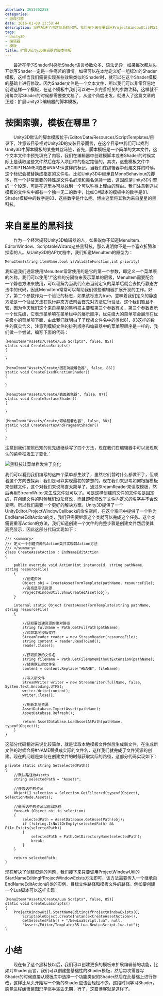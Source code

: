 ```yaml
---
abbrlink: 3653662258
categories:
- 游戏引擎
date: 2016-01-08 13:58:44
description: 现在解决了创建资源的问题，我们接下来只要调用ProjectWindowUtil的StartNameEditingIfProjectWindowExists方法即可，该方法需要传入一个继承自EndNameEditAction的类的实例、目标文件路径和模板文件的路径;好了，第二个参数作为一个验证的标志，如果该标志为true，意味着我们定义的静态方法是一个验证方法在执行静态方法前会首先对方法进行验证，这个我们暂且不管，因为今天我们这个来自星星的黑科技主要和第三个参数有关，第三个参数表示一个优先级，它表示菜单项在菜单栏中的展示顺序，优先级大的菜单项会展示在优先级小的菜单项下面，由此我们就明白了了模板文件名中的类似81、83这样的数字的真实含义，注意到模板文件的排列顺序和编辑器中的菜单项顺序是一样的，我们做一个尝试，编写下面的代码：;Unity3D默认的脚本模版位于/Editor/Data/Resources/ScriptTemplates/目录下，注意该目录相对Unity3D的安装目录而言，在这个目录中我们可以找到Unity3D中脚本模板的某些蛛丝马迹，首先，脚本模板是一个简单的文本文件，这个文本文件中预先填充了内容，我们在编辑器中创建模脚本或者Shader的时候实际上是读取这些文件然后在写入项目中的指定路径的
tags:
- Unity3D
- 编辑器
- 模板
title: 扩展Unity3D编辑器的脚本模板
---
```


&emsp;&emsp;最近在学习Shader时感觉Shader语言参数众多、语法诡异，如果每次都从头开始写Shader一定是一件痛苦的事情。如果可以在本地定义好一组标准的Shader模板，这样当我们需要实现某些效果类似的Shader时，就可以在这个Shader模板的基础上进行修改。因为Shader文件是一个文本文件，所以我们可以非常容易地创建这样一个模板，在这个模板中我们可以进一步完善相关的参数注释，这样就不用每次写Shader的时候都需要查文档了，从这个角度出发，就进入了这篇文章的正题：扩展Unity3D编辑器的脚本模板。
<!--more-->

# 按图索骥，模板在哪里？
&emsp;&emsp;Unity3D默认的脚本模版位于/Editor/Data/Resources/ScriptTemplates/目录下，注意该目录相对Unity3D的安装目录而言，在这个目录中我们可以找到Unity3D中脚本模板的某些蛛丝马迹，首先，脚本模板是一个简单的文本文件，这个文本文件中预先填充了内容，我们在编辑器中创建模脚本或者Shader的时候实际上是读取这些文件然后在写入项目中的指定路径的。其次，这些模板文件中#SCRIPTNAME#或者#NAME#这样的标记，当我们在编辑器中创建文件的时候，这个标记会被替换成指定的文件名。比如Unity3D中继承自MonoBehaviour的脚本，有一个非常重要的特性是文件名必须和类名保持一致，这固然是Unity3D引擎的一个设定，可是在这里亦可以找到一个可以称得上理由的理由。我们注意到这些模板的文件名中都有一个独一无二的数字，比如C#脚本的模板中的数字是81、Shader模板中的数字是83，这些数字是什么呢，博主这里将其称为来自星星的黑科技。

# 来自星星的黑科技
&emsp;&emsp;作为一个经常捣鼓Unity3D编辑器的人，如果说你不知道MenuItem、EditorWindow、ScriptableWizard这些黑科技，那么说明你不是一个喜欢折腾和探索的人。从Unity3D的API文档中，我们知道MenuItem的原型为：
```
MenuItem(string itemName,bool isValidateFunction,int priority) 
```
我知道我们通常使用MenuItem常常使用的是它的第一个参数，即定义一个菜单项的名称，我们可以使用"/"这样的分隔符来表示菜单的层级，MenuItem需要配合一个静态方法来使用，可以理解为当我们点击当前定义的菜单后就会去执行静态方法中的代码，因此MenuItem常常可以帮助我们做些编辑器扩展开发的工作。好了，第二个参数作为一个验证的标志，如果该标志为true，意味着我们定义的静态方法是一个验证方法在执行静态方法前会首先对方法进行验证，这个我们暂且不管，因为今天我们这个来自星星的黑科技主要和第三个参数有关，第三个参数表示一个优先级，它表示菜单项在菜单栏中的展示顺序，优先级大的菜单项会展示在优先级小的菜单项下面，由此我们就明白了了模板文件名中的类似81、83这样的数字的真实含义，注意到模板文件的排列顺序和编辑器中的菜单项顺序是一样的，我们做一个尝试，编写下面的代码：
```
[MenuItem("Assets/Create/Lua Scripts", false, 85)]
static void CreateLuaScripts()
{
        
}

[MenuItem("Assets/Create/固定功能着色器", false, 86)]
static void CreateFixedFunctionShader()
{
        
}

[MenuItem("Assets/Create/表面着色器", false, 87)]
static void CreateSurfaceShader()
{
       
}

[MenuItem("Assets/Create/可编程着色器", false, 88)]
static void CreateVertexAndFragmentShader()
{
        
}
```
注意到我们按照已知的优先级继续写了四个方法，现在我们在编辑器中可以发现默认的菜单栏发生了变化：

![黑科技让菜单栏发生了变化]()

我们可以看到我们编写的这四个菜单都生效了，虽然它们暂时什么都做不了，但顺着这个方向去探索，我们是可以实现最初的梦想的。现在我们来思考如何根据模板来创建文件，这个对我们来说简直太简单了，通过StreamReader来读取模板，然后再用StreamWriter来生成文件就可以了。可是这样创建的文件的文件名是固定的，在创建文件的时候我们没法修改，而且即使修改了文件内定义的名字并不会改变啊。所以我们需要一个更好的解决方案。Unity3D提供了一个UnityEditor.ProjectWindowCallback的命名空间，在这个空间中提供了一个称为EndNameEditAction的类，我们只需要继承这个类就可以完成这个任务。这个类需要重写Action的方法，我们知道创建一个文件的完整步骤是创建文件然后使其高亮显示，因此这部分代码实现如下：
```
/// <summary>
/// 定义一个创建资源的Action类并实现其Action方法
/// </summary>
class CreateAssetAction : EndNameEditAction
{

    public override void Action(int instanceId, string pathName, string resourceFile)
    {
        //创建资源
        Object obj = CreateAssetFormTemplate(pathName, resourceFile);
        //高亮显示该资源
        ProjectWindowUtil.ShowCreatedAsset(obj);
    }

    internal static Object CreateAssetFormTemplate(string pathName, string resourceFile)
    {

        //获取要创建资源的绝对路径
        string fullName = Path.GetFullPath(pathName);
        //读取本地模版文件
        StreamReader reader = new StreamReader(resourceFile);
        string content = reader.ReadToEnd();
        reader.Close();

        //获取资源的文件名
        string fileName = Path.GetFileNameWithoutExtension(pathName);
        //替换默认的文件名
        content = content.Replace("#NAME", fileName);

        //写入新文件
        StreamWriter writer = new StreamWriter(fullName, false, System.Text.Encoding.UTF8);
        writer.Write(content);
        writer.Close();

        //刷新本地资源
        AssetDatabase.ImportAsset(pathName);
        AssetDatabase.Refresh();

        return AssetDatabase.LoadAssetAtPath(pathName, typeof(Object));
    }
}
```
这部分代码相对来说比较简单，就是读取本地模板文件然后生成新文件，在生成新文件的时候会将#NAME替换成实际的文件名，这样我们就完成了文件资源的创建。现在的问题是如何在创建文件的时候获取实际的路径，这部分代码实现如下：
```
private static string GetSelectedPath()
{
    //默认路径为Assets
    string selectedPath = "Assets";

    //获取选中的资源
    Object[] selection = Selection.GetFiltered(typeof(Object), SelectionMode.Assets);

    //遍历选中的资源以返回路径
    foreach (Object obj in selection)
    {
        selectedPath = AssetDatabase.GetAssetPath(obj);
        if (!string.IsNullOrEmpty(selectedPath) && File.Exists(selectedPath))
        {
            selectedPath = Path.GetDirectoryName(selectedPath);
            break;
        }
    }

    return selectedPath;
}
```
现在解决了创建资源的问题，我们接下来只要调用ProjectWindowUtil的StartNameEditingIfProjectWindowExists方法即可，该方法需要传入一个继承自EndNameEditAction的类的实例、目标文件路径和模板文件的路径。例如要创建一个Lua脚本可以这样实现：
```
[MenuItem("Assets/Create/Lua Scripts", false, 85)]
static void CreateLuaScripts()
{
    ProjectWindowUtil.StartNameEditingIfProjectWindowExists(0,
        ScriptableObject.CreateInstance<CreateAssetAction>(),
        GetSelectedPath() + "/NewLuaScript.lua", null,
        "Assets/Editor/Template/85-Lua-NewLuaScript.lua.txt");
}
```

# 小结
&emsp;&emsp;现在有了这个黑科技以后，我们可以创建更多的模板来扩展编辑器的功能，比如对Shader而言，我们可以创建些基础性的Shader模板，然后每次需要写Shader的时候直接从模板库中选择一个功能类似的Shader然后在此基础上进行修改，这样比从头开始写一个新的Shader应该会轻松不少，这段时间学习Shader，感觉进程缓慢离图形学高手遥遥无期，行了，这篇博客就是这样了。